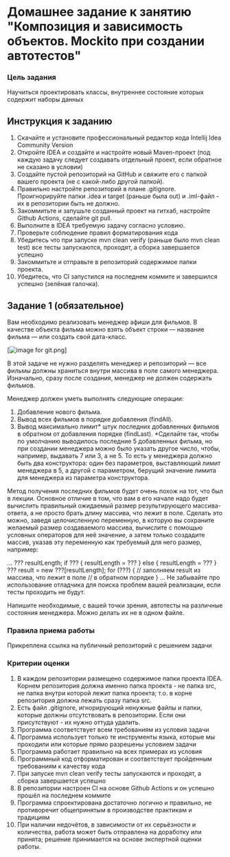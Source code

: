 # Домашнее задание к занятию "Композиция и зависимость объектов. Mockito при создании автотестов" #
### Цель задания ###
Научиться проектировать классы, внутреннее состояние которых содержит наборы данных
## Инструкция к заданию ##
1. Скачайте и установите профессиональный редактор кода Intellij Idea Community Version
1. Откройте IDEA и создайте и настройте новый Maven-проект (под каждую задачу следует создавать отдельный проект, если обратное не сказано в условии)
1. Создайте пустой репозиторий на GitHub и свяжите его с папкой вашего проекта (не с какой-либо другой папкой).
1. Правильно настройте репозиторий в плане .gitignore. Проигнорируйте папки .idea и target (раньше была out) и .iml-файл - их в репозитории быть не должно.
1. Закоммитьте и запушьте созданный проект на гитхаб, настройте Github Actions, сделайте git pull.
1. Выполните в IDEA требуемую задачу согласно условию.
1. Проверьте соблюдение правил форматирования кода
1. Убедитесь что при запуске mvn clean verify (раньше было mvn clean test) все тесты запускаются, проходят, а сборка завершается успешно
1. Закоммитьте и отправьте в репозиторий содержимое папки проекта.
1. Убедитесь, что CI запустился на последнем коммите и завершился успешно (зелёная галочка).

## Задание 1 (обязательное) ##
Вам необходимо реализовать менеджер афиши для фильмов. В качестве объекта фильма можно взять объект строки — название фильма — или создать свой дата-класс.

[![image for git.png](..%2F..%2F..%2F%CF%C0%CF%C0%2FDesktop%2F%EE%E1%F3%F7%E5%ED%E8%E5%2Fimage%20for%20git.png)]

В этой задаче не нужно разделять менеджер и репозиторий — все фильмы должны храниться внутри массива в поле самого менеджера. Изначально, сразу после создания, менеджер не должен содержать фильмов.

Менеджер должен уметь выполнять следующие операции:

1. Добавление нового фильма.
2. Вывод всех фильмов в порядке добавления (findAll).
3. Вывод максимально лимит* штук последних добавленных фильмов в обратном от добавления порядке (findLast).
*Сделайте так, чтобы по умолчанию выводилось последние 5 добавленных фильма, но при создании менеджера можно было указать другое число, чтобы, например, выдавать 7 или 3, а не 5. То есть у менеджера должно быть два конструктора: один без параметров, выставляющий лимит менеджера в 5, а другой с параметром, берущий значение лимита для менеджера из параметра конструктора.

Метод получения последних фильмов будет очень похож на тот, что был в лекции. Основное отличие в том, что вам в его начале надо будет вычислить правильный ожидаемый размер результирующего массива-ответа, а не просто брать длину массива, что лежит в поле. Сделать это можно, заведя целочисленную переменную, в которую вы сохраните желаемый размер создаваемого массива, вычислите с помощью условных операторов для неё значение, а затем только создадите массив, указав эту переменную как требуемый для него размер, например:

...
??? resultLength;
if ??? {
resultLength = ???
} else {
resultLength = ???
}
??? result = new ???[resultLength];
for (???) {
// заполняем result из массива, что лежит в поле
// в обратном порядке
}
...
Не забывайте про использование отладчика для поиска проблем вашей реализации, если тесты проходить не будут.

Напишите необходимые, с вашей точки зрения, автотесты на различные состояния менеджера. Можно делать их не в одном файле.

### Правила приема работы ###
Прикреплена ссылка на публичный репозиторий с решением задачи

### Критерии оценки ###
1. В каждом репозитории размещено содержимое папки проекта IDEA. Корнем репозитория должна именно папка проекта - не папка src, не папка внутри которой лежит папка проекта; т.о. в корне репозитория должна лежать сразу папка src.
2. Есть файл .gitignore, игнорирующий ненужные файлы и папки, которые должны отсутствовать в репозитории. Если они присутствуют - их нужно оттуда удалить.
3. Программа соответствует всем требованиям из условия задачи
4. Программа использует только те инструменты языка, которые мы проходили или которые прямо разрешены условием задачи
5. Программа работает правильно на всех примерах из условия
6. Программный код отформатирован и соответствует пройденным требованиям к качеству кода
7. При запуске mvn clean verify тесты запускаются и проходят, а сборка завершается успешно
8. В репозитории настроен CI на основе Github Actions и он успешно прошёл на последнем коммите
9. Программа спроектирована достаточно логично и правильно, не противоречит общепринятым в производстве практикам и традициям
10. При наличии недочётов, в зависимости от их серьёзности и количества, работа может быть отправлена на доработку или принята; решение принимается на основе экспертной оценки работы.